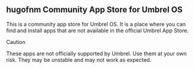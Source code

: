 ## hugofnm Community App Store for Umbrel OS

This is a community app store for Umbrel OS. It is a place where you can find and install apps that are not available in the official Umbrel App Store.

> [!CAUTION]
> These apps are not officially supported by Umbrel. Use them at your own risk. They may be unstable and may not work as expected.